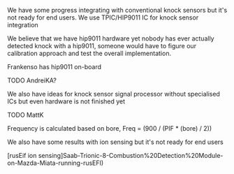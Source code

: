 

We have some progress integrating with conventional knock sensors but it's not ready for end users.
We use TPIC/HIP9011 IC for knock sensor integration

We believe that we have hip9011 hardware yet nobody has ever actually detected knock with a hip9011, 
someone would have to figure our calibration approach and test the overall implementation.

Frankenso has hip9011 on-board 

TODO AndreiKA?


We also have ideas for knock sensor signal processor without specialised ICs but even hardware is not finished yet

TODO MattK

Frequency is calculated based on bore, Freq = (900 / (PIF * (bore) / 2)) 

We also have some results with ion sensing but it's not ready for end users

[rusEif ion sensing]Saab-Trionic-8-Combustion%20Detection%20Module-on-Mazda-Miata-running-rusEFI)
 
